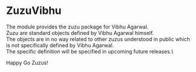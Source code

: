 # ZuzuVibhu

The module provides the zuzu package for Vibhu Agarwal.\
Zuzu are standard objects defined by Vibhu Agarwal himself.\
The objects are in no way related to other zuzus understood in public which is not specifically defined by Vibhu Agarwal.\
The specific definition will be specified in upcoming future releases.\

Happy Go Zuzus!
